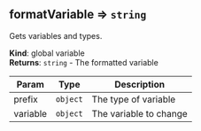 <a name="formatVariable"></a>

## formatVariable ⇒ <code>string</code>
Gets variables and types.

**Kind**: global variable  
**Returns**: <code>string</code> - The formatted variable  

| Param | Type | Description |
| --- | --- | --- |
| prefix | <code>object</code> | The type of variable |
| variable | <code>object</code> | The variable to change |


